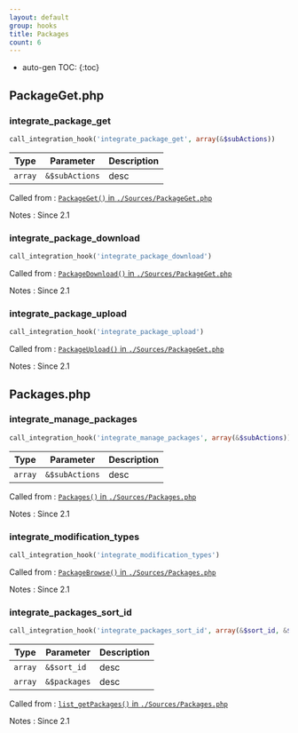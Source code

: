 ```yaml
---
layout: default
group: hooks
title: Packages
count: 6
---
```

* auto-gen TOC:
{:toc}
## PackageGet.php
### integrate_package_get

```php
call_integration_hook('integrate_package_get', array(&$subActions))
```

Type|Parameter|Description
---|---|---
`array`|`&$subActions`|desc

Called from
: [`PackageGet()` in `./Sources/PackageGet.php`](../docs/packageget.html#packageget)

Notes
: Since 2.1

### integrate_package_download

```php
call_integration_hook('integrate_package_download')
```


Called from
: [`PackageDownload()` in `./Sources/PackageGet.php`](../docs/packageget.html#packagedownload)

Notes
: Since 2.1

### integrate_package_upload

```php
call_integration_hook('integrate_package_upload')
```


Called from
: [`PackageUpload()` in `./Sources/PackageGet.php`](../docs/packageget.html#packageupload)

Notes
: Since 2.1


## Packages.php
### integrate_manage_packages

```php
call_integration_hook('integrate_manage_packages', array(&$subActions))
```

Type|Parameter|Description
---|---|---
`array`|`&$subActions`|desc

Called from
: [`Packages()` in `./Sources/Packages.php`](../docs/packages.html#packages)

Notes
: Since 2.1

### integrate_modification_types

```php
call_integration_hook('integrate_modification_types')
```


Called from
: [`PackageBrowse()` in `./Sources/Packages.php`](../docs/packages.html#packagebrowse)

Notes
: Since 2.1

### integrate_packages_sort_id

```php
call_integration_hook('integrate_packages_sort_id', array(&$sort_id, &$packages))
```

Type|Parameter|Description
---|---|---
`array`|`&$sort_id`|desc
`array`|`&$packages`|desc

Called from
: [`list_getPackages()` in `./Sources/Packages.php`](../docs/packages.html#list_getpackages)

Notes
: Since 2.1

